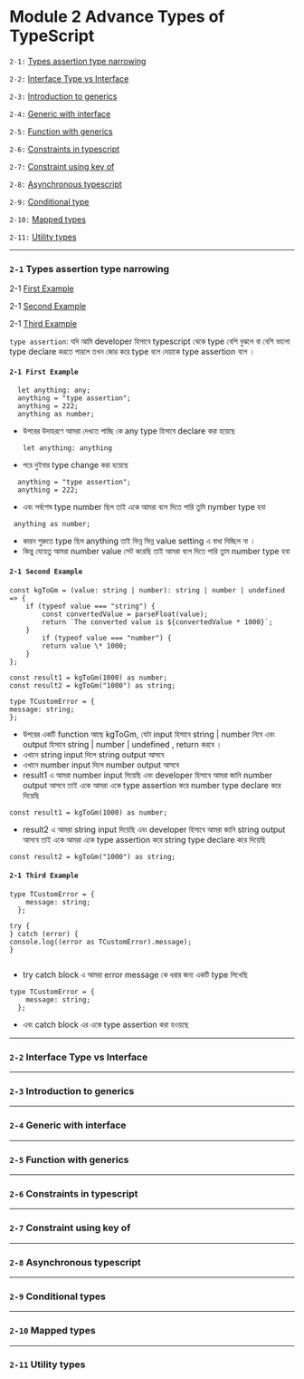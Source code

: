 # Module 2 Advance Types of TypeScript

`2-1:` [Types assertion type narrowing](#2-1-types-assertion-type-narrowing)

`2-2:` [Interface Type vs Interface](#2-2-interface-type-vs-interface)

`2-3:` [Introduction to generics](#2-3-introduction-to-generics)

`2-4:` [Generic with interface](#2-4-generic-with-interface)

`2-5:` [Function with generics](#2-5-function-with-generics)

`2-6:` [Constraints in typescript](#2-6-constraints-in-typescript)

`2-7:` [Constraint using key of](#2-7-constraint-using-key-of)

`2-8:` [Asynchronous typescript](#2-8-asynchronous-typescript)

`2-9:` [Conditional type](#2-9-conditional-types)

`2-10:` [Mapped types](#2-10-mapped-types)

`2-11:` [Utility types](#2-11-utility-types)

---

### `2-1` Types assertion type narrowing <br>

2-1 [First Example](#2-1-first-example)

2-1 [Second Example](#2-1-second-example)

2-1 [Third Example](#2-1-third-example)

`type assertion`: যদি আমি developer হিসাবে typescript থেকে type বেশি বুঝলে বা বেশি ভালো type declare করতে পারলে তখন জোর করে type বলে দেয়াকে type assertion বলে ।

#### `2-1 First Example`

```
  let anything: any;
  anything = "type assertion";
  anything = 222;
  anything as number;
```

- উপরের উদাহরণে আমরা দেখতে পাচ্ছি কে any type হিসাবে declare করা হয়েছে
  ```
  let anything: anything
  ```
- পরে দুইবার type change করা হয়েছে

```
  anything = "type assertion";
  anything = 222;

```

- এবং সর্বশেষ type number ছিল তাই একে আমরা বলে দিতে পারি তুমি nymber type হবা

```
 anything as number;

```

- কারন শুরুতে type ছিল anything তাই ভিন্ন ভিন্ন value setting এ বাধা দিচ্ছিল না ।
- কিন্তু যেহেতু আমরা number value সেট করেছি তাই আমরা বলে দিতে পারি তুাম number type হবা

#### `2-1 Second Example`

```
const kgToGm = (value: string | number): string | number | undefined => {
    if (typeof value === "string") {
        const convertedValue = parseFloat(value);
        return `The converted value is ${convertedValue * 1000}`;
    }
        if (typeof value === "number") {
        return value \* 1000;
    }
};

const result1 = kgToGm(1000) as number;
const result2 = kgToGm("1000") as string;

type TCustomError = {
message: string;
};
```

- উপরের একটি function আছে kgToGm, যেটা input হিসাবে string | number নিবে এবং output হিসাবে ‍string | number | undefined , return করবে ।
- এখানে string input দিলে string output আসবে
- এখানে number input দিলে number output আসবে
- result1 এ আমরা number input দিয়েছি এবং developer হিসাবে আমরা জানি number output আসবে তাই একে আমরা একে type assertion করে number type declare করে দিয়েছি

```
const result1 = kgToGm(1000) as number;
```

- result2 এ আমরা string input দিয়েছি এবং developer হিসাবে আমরা জানি string output আসবে তাই একে আমরা একে type assertion করে string type declare করে দিয়েছি

```
const result2 = kgToGm("1000") as string;
```

#### `2-1 Third Example`

```
type TCustomError = {
    message: string;
  };

try {
} catch (error) {
console.log((error as TCustomError).message);
}


```

- try catch block এ আমরা error message কে ধরার জন্য একটি type লিখেছি

```
type TCustomError = {
    message: string;
  };
```

- এবং catch block এর ‍একে type assertion করা হওয়ছে

---

### `2-2` Interface Type vs Interface

---

### `2-3` Introduction to generics

---

### `2-4` Generic with interface

---

### `2-5` Function with generics

---

### `2-6` Constraints in typescript

---

### `2-7` Constraint using key of

---

### `2-8` Asynchronous typescript

---

### `2-9` Conditional types

---

### `2-10` Mapped types

---

### `2-11` Utility types
